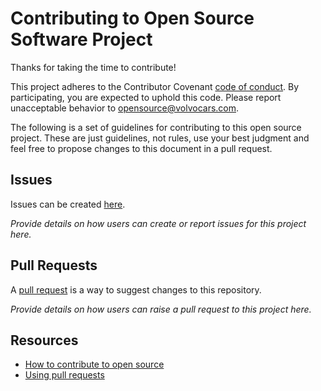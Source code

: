 # Contributing to Open Source Software Project

Thanks for taking the time to contribute!

This project adheres to the Contributor Covenant [code of conduct](.github/CODE_OF_CONDUCT.md). By participating, you are expected to uphold this code. Please report unacceptable behavior to opensource@volvocars.com.

The following is a set of guidelines for contributing to this open source project. These are just guidelines, not rules, use your best judgment and feel free to propose changes to this document in a pull request.

## Issues

Issues can be created [here](https://github.com/volvo-cars/lingon/issues/new).

_Provide details on how users can create or report issues for this project here._

## Pull Requests

A [pull request](https://docs.github.com/en/github/collaborating-with-issues-and-pull-requests/about-pull-requests) is a way to suggest changes to this repository.

_Provide details on how users can raise a pull request to this project here._

## Resources

- [How to contribute to open source](https://opensource.guide/how-to-contribute/)
- [Using pull requests](https://help.github.com/articles/about-pull-requests/)
